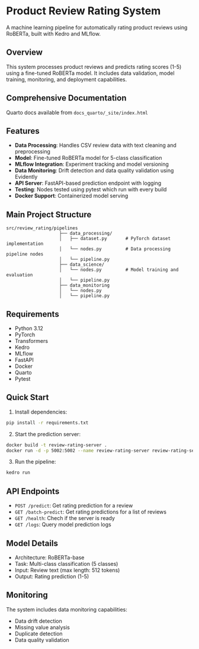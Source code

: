# Product Review Rating System

A machine learning pipeline for automatically rating product reviews using RoBERTa, built with Kedro and MLflow.

## Overview

This system processes product reviews and predicts rating scores (1-5) using a fine-tuned RoBERTa model. It includes data validation, model training, monitoring, and deployment capabilities.

## Comprehensive Documentation

Quarto docs available from `docs_quarto/_site/index.html`

## Features

- **Data Processing**: Handles CSV review data with text cleaning and preprocessing
- **Model**: Fine-tuned RoBERTa model for 5-class classification
- **MLflow Integration**: Experiment tracking and model versioning
- **Data Monitoring**: Drift detection and data quality validation using Evidently
- **API Server**: FastAPI-based prediction endpoint with logging
- **Testing**: Nodes tested using pytest which run with every build
- **Docker Support**: Containerized model serving

## Main Project Structure

```
src/review_rating/pipelines
                    ├── data_processing/
                    │   ├── dataset.py       # PyTorch dataset implementation
                    │   └── nodes.py         # Data processing pipeline nodes
                    │   └── pipeline.py
                    ├── data_science/
                    │   └── nodes.py         # Model training and evaluation
                    │   └── pipeline.py
                    ├── data_monitoring
                    │   └── nodes.py
                    │   └── pipeline.py
```

## Requirements

- Python 3.12
- PyTorch
- Transformers
- Kedro
- MLflow
- FastAPI
- Docker
- Quarto
- Pytest

## Quick Start

1. Install dependencies:
```bash
pip install -r requirements.txt
```

2. Start the prediction server:
```bash
docker build -t review-rating-server .
docker run -d -p 5002:5002 --name review-rating-server review-rating-server
```

3. Run the pipeline:
```bash
kedro run
```

## API Endpoints

- `POST /predict`: Get rating prediction for a review
- `GET /batch-predict`: Get rating predictions for a list of reviews
- `GET /health`: Chech if the server is ready
- `GET /logs`: Query model prediction logs

## Model Details

- Architecture: RoBERTa-base
- Task: Multi-class classification (5 classes)
- Input: Review text (max length: 512 tokens)
- Output: Rating prediction (1-5)

## Monitoring

The system includes data monitoring capabilities:
- Data drift detection
- Missing value analysis
- Duplicate detection
- Data quality validation